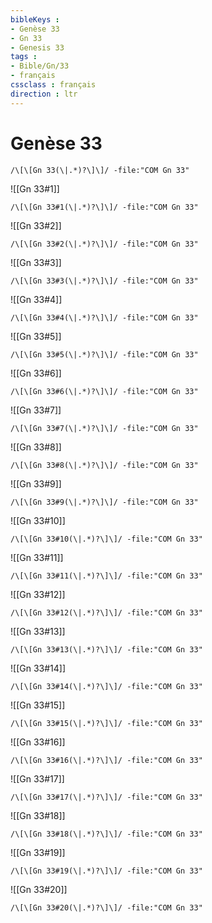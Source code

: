 ```yaml
---
bibleKeys : 
- Genèse 33
- Gn 33
- Genesis 33
tags : 
- Bible/Gn/33
- français
cssclass : français
direction : ltr
---
```


# Genèse 33

```query
/\[\[Gn 33(\|.*)?\]\]/ -file:"COM Gn 33"
```



![[Gn 33#1]]

```query
/\[\[Gn 33#1(\|.*)?\]\]/ -file:"COM Gn 33"
```

![[Gn 33#2]]

```query
/\[\[Gn 33#2(\|.*)?\]\]/ -file:"COM Gn 33"
```

![[Gn 33#3]]

```query
/\[\[Gn 33#3(\|.*)?\]\]/ -file:"COM Gn 33"
```

![[Gn 33#4]]

```query
/\[\[Gn 33#4(\|.*)?\]\]/ -file:"COM Gn 33"
```

![[Gn 33#5]]

```query
/\[\[Gn 33#5(\|.*)?\]\]/ -file:"COM Gn 33"
```

![[Gn 33#6]]

```query
/\[\[Gn 33#6(\|.*)?\]\]/ -file:"COM Gn 33"
```

![[Gn 33#7]]

```query
/\[\[Gn 33#7(\|.*)?\]\]/ -file:"COM Gn 33"
```

![[Gn 33#8]]

```query
/\[\[Gn 33#8(\|.*)?\]\]/ -file:"COM Gn 33"
```

![[Gn 33#9]]

```query
/\[\[Gn 33#9(\|.*)?\]\]/ -file:"COM Gn 33"
```

![[Gn 33#10]]

```query
/\[\[Gn 33#10(\|.*)?\]\]/ -file:"COM Gn 33"
```

![[Gn 33#11]]

```query
/\[\[Gn 33#11(\|.*)?\]\]/ -file:"COM Gn 33"
```

![[Gn 33#12]]

```query
/\[\[Gn 33#12(\|.*)?\]\]/ -file:"COM Gn 33"
```

![[Gn 33#13]]

```query
/\[\[Gn 33#13(\|.*)?\]\]/ -file:"COM Gn 33"
```

![[Gn 33#14]]

```query
/\[\[Gn 33#14(\|.*)?\]\]/ -file:"COM Gn 33"
```

![[Gn 33#15]]

```query
/\[\[Gn 33#15(\|.*)?\]\]/ -file:"COM Gn 33"
```

![[Gn 33#16]]

```query
/\[\[Gn 33#16(\|.*)?\]\]/ -file:"COM Gn 33"
```

![[Gn 33#17]]

```query
/\[\[Gn 33#17(\|.*)?\]\]/ -file:"COM Gn 33"
```

![[Gn 33#18]]

```query
/\[\[Gn 33#18(\|.*)?\]\]/ -file:"COM Gn 33"
```

![[Gn 33#19]]

```query
/\[\[Gn 33#19(\|.*)?\]\]/ -file:"COM Gn 33"
```

![[Gn 33#20]]

```query
/\[\[Gn 33#20(\|.*)?\]\]/ -file:"COM Gn 33"
```

